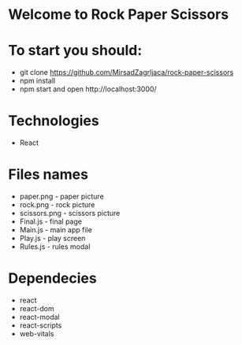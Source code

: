 # Welcome to Rock Paper Scissors

# To start you should:

- git clone https://github.com/MirsadZagrljaca/rock-paper-scissors
- npm install
- npm start and open http://localhost:3000/

# Technologies

- React

# Files names

- paper.png - paper picture
- rock.png - rock picture
- scissors.png - scissors picture
- Final.js - final page
- Main.js - main app file
- Play.js - play screen
- Rules.js - rules modal

# Dependecies

- react
- react-dom
- react-modal
- react-scripts
- web-vitals
